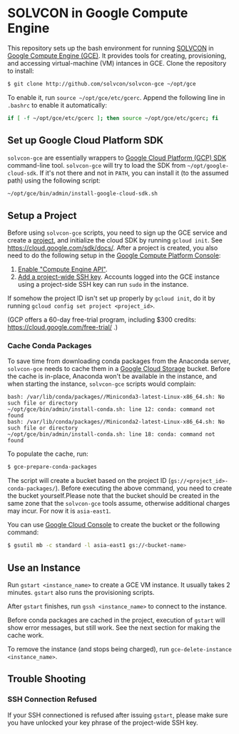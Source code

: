 # SOLVCON in Google Compute Engine

This repository sets up the bash environment for running [SOLVCON](http://solvcon.net/) in [Google Compute Engine (GCE)](https://cloud.google.com/compute/).  It provides tools for creating, provisioning, and accessing virtual-machine (VM) intances in GCE.  Clone the repository to install:

```bash
$ git clone http://github.com/solvcon/solvcon-gce ~/opt/gce
```

To enable it, run `source ~/opt/gce/etc/gcerc`.  Append the following line in ``.bashrc`` to enable it automatically:

```bash
if [ -f ~/opt/gce/etc/gcerc ]; then source ~/opt/gce/etc/gcerc; fi
```

## Set up Google Cloud Platform SDK

`solvcon-gce` are essentially wrappers to [Google Cloud Platform (GCP) SDK](https://cloud.google.com/sdk/) command-line tool.  `solvcon-gce` will try to load the SDK from `~/opt/google-cloud-sdk`.  If it's not there and not in `PATH`, you can install it (to the assumed path) using the following script:

```bash
~/opt/gce/bin/admin/install-google-cloud-sdk.sh
```

## Setup a Project

Before using `solvcon-gce` scripts, you need to sign up the GCE service and create a [project](https://cloud.google.com/compute/docs/projects), and initialize the cloud SDK by running `gcloud init`.  See https://cloud.google.com/sdk/docs/.  After a project is created, you also need to do the following setup in the [Google Compute Platform Console](https://console.cloud.google.com):

1. [Enable "Compute Engine API"](https://console.cloud.google.com/apis/).
2. [Add a project-wide SSH key](https://console.cloud.google.com/compute/metadata/sshKeys).  Accounts logged into the GCE instance using a project-side SSH key can run `sudo` in the instance.

If somehow the project ID isn't set up properly by `gcloud init`, do it by running `gcloud config set project <project_id>`.

(GCP offers a 60-day free-trial program, including $300 credits: https://cloud.google.com/free-trial/ .)

### Cache Conda Packages

To save time from downloading conda packages from the Anaconda server, `solvcon-gce` needs to cache them in a [Google Cloud Storage](https://cloud.google.com/storage) bucket.  Before the cache is in-place, Anaconda won't be available in the instance, and when starting the instance, `solvcon-gce` scripts would complain:

```
bash: /var/lib/conda/packages//Miniconda3-latest-Linux-x86_64.sh: No such file or directory
~/opt/gce/bin/admin/install-conda.sh: line 12: conda: command not found
bash: /var/lib/conda/packages//Miniconda2-latest-Linux-x86_64.sh: No such file or directory
~/opt/gce/bin/admin/install-conda.sh: line 18: conda: command not found
```

To populate the cache, run:

```bash
$ gce-prepare-conda-packages
```

The script will create a bucket based on the project ID (`gs://<project_id>-conda-packages/`).  Before executing the above command, you need to create the bucket yourself.Please note that the bucket should be created in the same zone that the `solvcon-gce` tools assume, otherwise additional charges may incur.  For now it is `asia-east1`.

You can use [Google Cloud Console](https://console.cloud.google.com) to create the bucket or the following command:

```bash
$ gsutil mb -c standard -l asia-east1 gs://<bucket-name>
```

## Use an Instance

Run `gstart <instance_name>` to create a GCE VM instance.  It usually takes 2 minutes.  `gstart` also runs the provisioning scripts.

After `gstart` finishes, run `gssh <instance_name>` to connect to the instance.

Before conda packages are cached in the project, execution of `gstart` will show error messages, but still work.  See the next section for making the cache work.

To remove the instance (and stops being charged), run `gce-delete-instance <instance_name>`.

## Trouble Shooting

### SSH Connection Refused

If your SSH connectioned is refused after issuing `gstart`, please make sure you have unlocked your key phrase of the project-wide SSH key.

